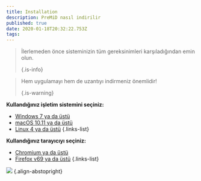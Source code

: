 ```yaml
---
title: Installation
description: PreMiD nasıl indirilir
published: true
date: 2020-01-18T20:32:22.753Z
tags:
---
```


> İlerlemeden önce sisteminizin tüm gereksinimleri karşıladığından emin olun. 
> 
> {.is-info}

> Hem uygulamayı hem de uzantıyı indirmeniz önemlidir! 
> 
> {.is-warning}

**Kullandığınız işletim sistemini seçiniz:**
- [Windows 7 ya da üstü](/install/windows)
- [macOS 10.11 ya da üstü](/install/macos)
- [Linux 4 ya da üstü](/install/linux)
{.links-list}

**Kullandığınız tarayıcıyı seçiniz:**
- [Chromium ya da üstü](/install/chromium)
- [Firefox v69 ya da üstü](/install/firefox)
{.links-list}

![](https://a.icons8.com/ajlQdsfa/FZhYWV/svg.svg) {.align-abstopright}
